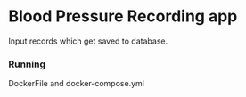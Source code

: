 # Blood Pressure Recording app

Input records which get saved to database.

### Running

DockerFile and docker-compose.yml